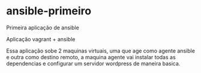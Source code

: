 # ansible-primeiro
Primeira aplicação de ansible


Aplicação vagrant + ansible

Essa aplicação sobe 2 maquinas virtuais, uma que age como agente ansible e outra como destino remoto, a maquina agente vai instalar todas as dependencias e configurar um servidor wordpress de maneira basica.

